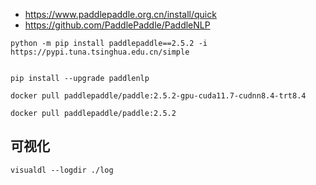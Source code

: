 

- https://www.paddlepaddle.org.cn/install/quick
- https://github.com/PaddlePaddle/PaddleNLP



```
python -m pip install paddlepaddle==2.5.2 -i https://pypi.tuna.tsinghua.edu.cn/simple


pip install --upgrade paddlenlp
```


```
docker pull paddlepaddle/paddle:2.5.2-gpu-cuda11.7-cudnn8.4-trt8.4

docker pull paddlepaddle/paddle:2.5.2
```






## 可视化


```
visualdl --logdir ./log
```
